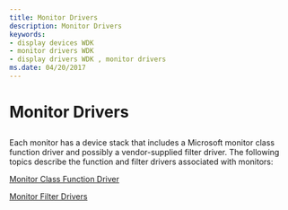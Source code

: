 ```yaml
---
title: Monitor Drivers
description: Monitor Drivers
keywords:
- display devices WDK
- monitor drivers WDK
- display drivers WDK , monitor drivers
ms.date: 04/20/2017
---
```


# Monitor Drivers


## <span id="ddk_monitor_drivers_gg"></span><span id="DDK_MONITOR_DRIVERS_GG"></span>


Each monitor has a device stack that includes a Microsoft monitor class function driver and possibly a vendor-supplied filter driver. The following topics describe the function and filter drivers associated with monitors:

[Monitor Class Function Driver](monitor-class-function-driver.md)

[Monitor Filter Drivers](monitor-filter-drivers.md)

 

 





